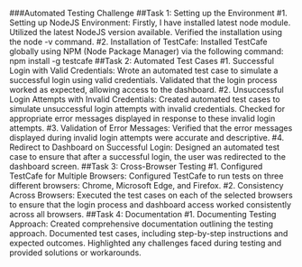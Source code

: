 ###Automated Testing Challenge
##Task 1: Setting up the Environment
#1.	Setting up NodeJS Environment:
Firstly, I have installed latest node module.
Utilized the latest NodeJS version available.
Verified the installation using the node -v command.
#2.	Installation of TestCafe:
Installed TestCafe globally using NPM (Node Package Manager) via the following command:
npm install -g testcafe 
##Task 2: Automated Test Cases
#1.	Successful Login with Valid Credentials:
Wrote an automated test case to simulate a successful login using valid credentials.
Validated that the login process worked as expected, allowing access to the dashboard.
#2.	Unsuccessful Login Attempts with Invalid Credentials:
Created automated test cases to simulate unsuccessful login attempts with invalid credentials.
Checked for appropriate error messages displayed in response to these invalid login attempts.
#3.	Validation of Error Messages:
Verified that the error messages displayed during invalid login attempts were accurate and descriptive.
#4.	Redirect to Dashboard on Successful Login:
Designed an automated test case to ensure that after a successful login, the user was redirected to the dashboard screen.
##Task 3: Cross-Browser Testing
#1.	Configured TestCafe for Multiple Browsers:
Configured TestCafe to run tests on three different browsers: Chrome, Microsoft Edge, and Firefox.
#2.	Consistency Across Browsers:
Executed the test cases on each of the selected browsers to ensure that the login process and dashboard access worked consistently across all browsers.
##Task 4: Documentation
#1.	Documenting Testing Approach:
Created comprehensive documentation outlining the testing approach.
Documented test cases, including step-by-step instructions and expected outcomes.
Highlighted any challenges faced during testing and provided solutions or workarounds.
